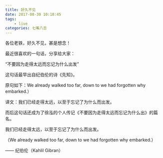 ```yaml
---
title: 好久不见
date: 2017-08-30 10:18:45
tags:
    - live
categories: 七嘴八舌
---
```

各位老铁，好久不见，甚是想念！  

最近很喜欢的一句话，分享给大家：  

“不要因为走得太远而忘记为什么出发”  
<!-- more -->

这句话最早出自纪伯伦的诗《先知》。  

原句如下：We already walked too far, down to we had forgotten why embarked.）   

译文：我们已经走得太远，以至于忘记了为什么而出发。  

而后这句话还成为了徐泓的个人传记《不要因为走得太远而忘记为什么出》的篇名。  

我们已经走得太远，以至于忘记了为什么而出发。  

（We already walked too far, down to we had forgotten why embarked.）   

—— 纪伯伦（Kahlil Gibran）

